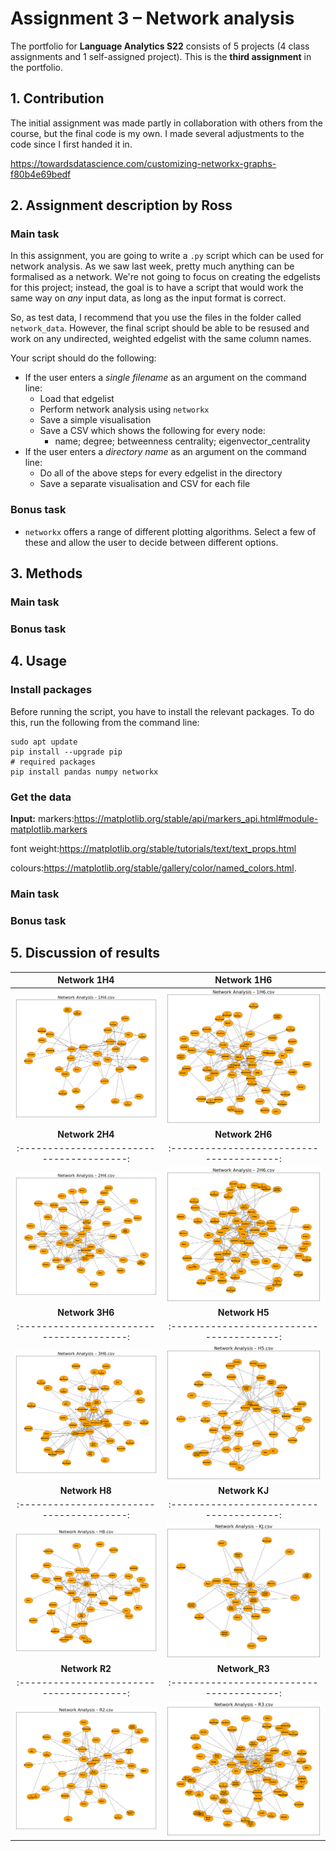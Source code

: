 # Assignment 3 – Network analysis
The portfolio for __Language Analytics S22__ consists of 5 projects (4 class assignments and 1 self-assigned project). This is the __third assignment__ in the portfolio. 

## 1. Contribution
The initial assignment was made partly in collaboration with others from the course, but the final code is my own. I made several adjustments to the code since I first handed it in.

https://towardsdatascience.com/customizing-networkx-graphs-f80b4e69bedf

## 2. Assignment description by Ross
### Main task
In this assignment, you are going to write a ```.py``` script which can be used for network analysis. As we saw last week, pretty much anything can be formalised as a network. We're not going to focus on creating the edgelists for this project; instead, the goal is to have a script that would work the same way on _any_ input data, as long as the input format is correct. 

So, as test data, I recommend that you use the files in the folder called ```network_data```. However, the final script should be able to be resused and work on any undirected, weighted edgelist with the same column names.

Your script should do the following:

- If the user enters a _single filename_ as an argument on the command line:
  - Load that edgelist
  - Perform network analysis using ```networkx```
  - Save a simple visualisation
  - Save a CSV which shows the following for every node:
    - name; degree; betweenness centrality; eigenvector_centrality
- If the user enters a _directory name_ as an argument on the command line:
  - Do all of the above steps for every edgelist in the directory
  - Save a separate visualisation and CSV for each file

### Bonus task
- ```networkx``` offers a range of different plotting algorithms. Select a few of these and allow the user to decide between different options.

## 3. Methods
### Main task


### Bonus task



## 4. Usage
### Install packages
Before running the script, you have to install the relevant packages. To do this, run the following from the command line:
```
sudo apt update
pip install --upgrade pip
# required packages
pip install pandas numpy networkx 
```

### Get the data



__Input:__
markers:https://matplotlib.org/stable/api/markers_api.html#module-matplotlib.markers

font weight:https://matplotlib.org/stable/tutorials/text/text_props.html

colours:https://matplotlib.org/stable/gallery/color/named_colors.html.
### Main task


### Bonus task


## 5. Discussion of results




**Network 1H4**                          |  **Network 1H6**
:---------------------------------------:|:---------------------------------------:
![](out/plots/network_1H4.png)           |  ![](out/plots/network_1H6.png)       
**Network 2H4**                          |  **Network 2H6**
:---------------------------------------:|:---------------------------------------:
![](out/plots/network_2H4.png)           |  ![](out/plots/network_2H6.png)
**Network 3H6**                          |  **Network H5**
:---------------------------------------:|:---------------------------------------:
![](out/plots/network_3H6.png)           |  ![](out/plots/network_H5.png)
**Network H8**                           |  **Network KJ**
:---------------------------------------:|:---------------------------------------:
![](out/plots/network_H8.png)            |  ![](out/plots/network_KJ.png)       
**Network R2**                            |  **Network_R3**
:---------------------------------------:|:---------------------------------------:
![](out/plots/network_R2.png)            |  ![](out/plots/network_R3.png)       




